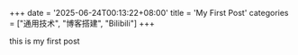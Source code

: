 +++
date = '2025-06-24T00:13:22+08:00'
title = 'My First Post'
categories = ["通用技术", "博客搭建", "Bilibili"]
+++

this is my first post